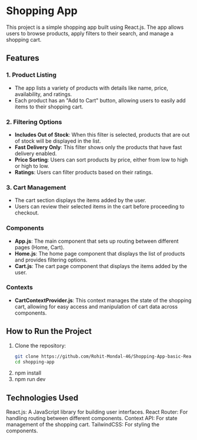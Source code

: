 # Shopping App

This project is a simple shopping app built using React.js. The app allows users to browse products, apply filters to their search, and manage a shopping cart.

## Features

### 1. Product Listing
- The app lists a variety of products with details like name, price, availability, and ratings.
- Each product has an "Add to Cart" button, allowing users to easily add items to their shopping cart.

### 2. Filtering Options
- **Includes Out of Stock**: When this filter is selected, products that are out of stock will be displayed in the list.
- **Fast Delivery Only**: This filter shows only the products that have fast delivery enabled.
- **Price Sorting**: Users can sort products by price, either from low to high or high to low.
- **Ratings**: Users can filter products based on their ratings.

### 3. Cart Management
- The cart section displays the items added by the user.
- Users can review their selected items in the cart before proceeding to checkout.


### Components

- **App.js**: The main component that sets up routing between different pages (Home, Cart).
- **Home.js**: The home page component that displays the list of products and provides filtering options.
- **Cart.js**: The cart page component that displays the items added by the user.

### Contexts

- **CartContextProvider.js**: This context manages the state of the shopping cart, allowing for easy access and manipulation of cart data across components.

## How to Run the Project

1. Clone the repository:
   ```bash
   git clone https://github.com/Rohit-Mondal-46/Shopping-App-basic-React-Practice-.git
   cd shopping-app
2. npm install
3. npm run dev

## Technologies Used
React.js: A JavaScript library for building user interfaces.
React Router: For handling routing between different components.
Context API: For state management of the shopping cart.
TailwindCSS: For styling the components.

